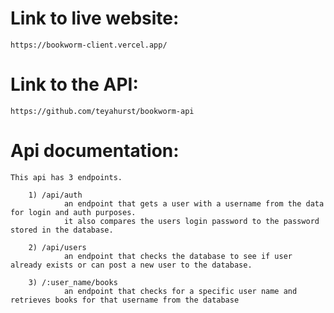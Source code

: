# Link to live website: 
    https://bookworm-client.vercel.app/

# Link to the API: 
    https://github.com/teyahurst/bookworm-api

# Api documentation: 
    This api has 3 endpoints. 
    
        1) /api/auth
                an endpoint that gets a user with a username from the data for login and auth purposes.
                it also compares the users login password to the password stored in the database.

        2) /api/users
                an endpoint that checks the database to see if user already exists or can post a new user to the database.

        3) /:user_name/books
                an endpoint that checks for a specific user name and retrieves books for that username from the database
